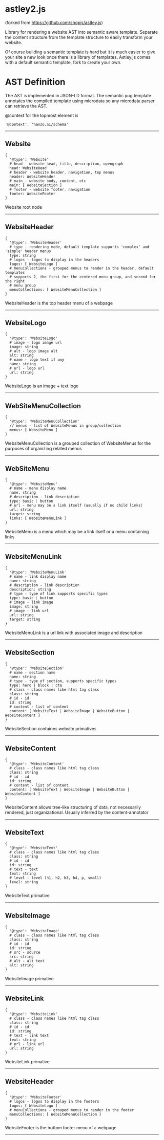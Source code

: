 # astley2.js

(forked from https://github.com/shopjs/astley.js)

Library for rendering a website AST into semantic aware template.  Separate the
content structure from the template structure to easily transform your website.

Of course building a semantic template is hard but it is much easier to give
your site a new look once there is a library of templates.  Astley.js comes
with a default semantic template, fork to create your own.

# AST Definition

The AST is implemented in JSON-LD format.  The semantic pug template annotates
the compiled template using microdata so any microdata parser can retrieve the
AST.

@context for the topmost element is

```
'@context': 'hanzo.ai/schema'
```

---

## Website

```
{
  '@type': 'Website'
  # head - website head, title, description, opengraph
  head: WebsiteHead
  # header - website header, navigation, top menus
  header: WebsiteHeader
  # main - website body, content, etc
  main: [ WebsiteSection ]
  # footer - website footer, navigation
  footer: WebsiteFooter
}
```

Website root node

---

## WebsiteHeader

```
{
  '@type': 'WebsiteHeader'
  # type - rendering mode, default template supports 'complex' and 'simple' header menus
  type: string
  # logos - logos to display in the headers
  logos: [ WebsiteLogo ]
  # menuCollections - grouped menus to render in the header, default templates
  # supports 2, the first for the centered menu group, and second for the right
  # menu group
  menuCollections: [ WebsiteMenuCollection ]
}
```

WebsiteHeader is the top header menu of a webpage

---

## WebsiteLogo

```
{
  '@type': 'WebsiteLogo'
  # image - logo image url
  image: string
  # alt - logo image alt
  alt: string
  # name - logo text if any
  name: string
  # url - logo url
  url: string
}
```

WebsiteLogo is an image + text logo

---

## WebSiteMenuCollection

```
{
  '@type': 'WebsiteMenuCollection'
  // menus - list of WebsiteMenus in group/collection
  menus: [ WebsiteMenu ]
}
```

WebsiteMenuCollection is a grouped collection of WebsiteMenus for the purposes
of organizing related menus

---

## WebSiteMenu

```
{
  '@type': 'WebsiteMenu'
  # name - menu display name
  name: string
  # description - link description
  type: basic | button
  # url - menu may be a link itself (usually if no child links)
  url: string
  target: string
  links: [ WebsiteMenuLink ]
}
```

WebsiteMenu is a menu which may be a link itself or a menu containing links

---

## WebsiteMenuLink

```
{
  '@type': 'WebsiteMenuLink'
  # name - link display name
  name: string
  # description - link description
  description: string
  # type - type of link supports specific types
  type: basic | button
  # image - link image
  image: string
  # image - link url
  url: string
  target: string
}
```

WebsiteMenuLink is a url link with associated image and description

---

## WebsiteSection

```
{
  '@type': 'WebsiteSection'
  # name - section name
  name: string
  # type - type of section, supports specific types
  type: hero | block | cta
  # class - class names like html tag class
  class: string
  # id - id
  id: string
  # content - list of content
  content: [ WebsiteText | WebsiteImage | WebsiteButton | WebsiteContent ]
}
```

WebsiteSection containes website primatives

---

## WebsiteContent

```
{
  '@type': 'WebsiteContent'
  # class - class names like html tag class
  class: string
  # id - id
  id: string
  # content - list of content
  content: [ WebsiteText | WebsiteImage | WebsiteButton | WebsiteContent ]
}
```

WebsiteContent allows tree-like structuring of data, not necessarily rendered,
just organizational.  Usually inferred by the content-annotator

---

## WebsiteText

```
{
  '@type': 'WebsiteText'
  # class - class names like html tag class
  class: string
  # id - id
  id: string
  # text - text
  text: string
  # level - level (h1, h2, h3, h4, p, small)
  level: string
}
```

WebsiteText primative

---

## WebsiteImage

```
{
  '@type': 'WebsiteImage'
  # class - class names like html tag class
  class: string
  # id - id
  id: string
  # src - source
  src: string
  # alt - alt text
  alt: string
}
```

WebsiteImage primative

---

## WebsiteLink

```
{
  '@type': 'WebsiteLink'
  # class - class names like html tag class
  class: string
  # id - id
  id: string
  # text - link text
  text: string
  # url - link url
  url: string
}
```

WebsiteLink primative

---

## WebsiteHeader

```
{
  '@type': 'WebsiteFooter'
  # logos - logos to display in the footers
  logos: [ WebsiteLogo ]
  # menuCollections - grouped menus to render in the footer
  menuCollections: [ WebsiteMenuCollection ]
}
```

WebsiteFooter is the bottom footer menu of a webpage

---

